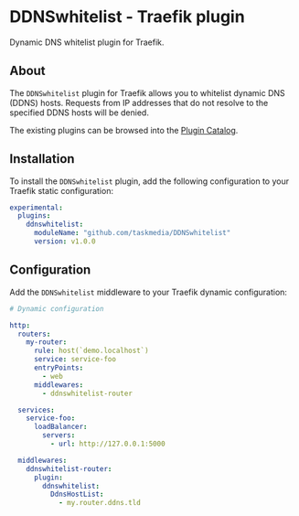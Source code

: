 # DDNSwhitelist - Traefik plugin

Dynamic DNS whitelist plugin for Traefik.

## About

The `DDNSwhitelist` plugin for Traefik allows you to whitelist dynamic DNS (DDNS) hosts. Requests from IP addresses that do not resolve to the specified DDNS hosts will be denied.

The existing plugins can be browsed into the [Plugin Catalog](https://plugins.traefik.io).

## Installation

To install the `DDNSwhitelist` plugin, add the following configuration to your Traefik static configuration:

```yaml
experimental:
  plugins:
    ddnswhitelist:
      moduleName: "github.com/taskmedia/DDNSwhitelist"
      version: v1.0.0
```

## Configuration

Add the `DDNSwhitelist` middleware to your Traefik dynamic configuration:

```yaml
# Dynamic configuration

http:
  routers:
    my-router:
      rule: host(`demo.localhost`)
      service: service-foo
      entryPoints:
        - web
      middlewares:
        - ddnswhitelist-router

  services:
    service-foo:
      loadBalancer:
        servers:
          - url: http://127.0.0.1:5000

  middlewares:
    ddnswhitelist-router:
      plugin:
        ddnswhitelist:
          DdnsHostList:
            - my.router.ddns.tld
```
